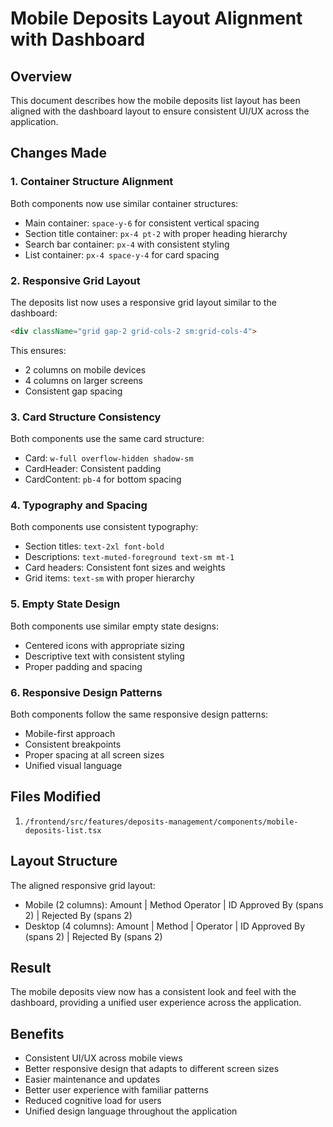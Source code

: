 # Mobile Deposits Layout Alignment with Dashboard

## Overview
This document describes how the mobile deposits list layout has been aligned with the dashboard layout to ensure consistent UI/UX across the application.

## Changes Made

### 1. Container Structure Alignment
Both components now use similar container structures:
- Main container: `space-y-6` for consistent vertical spacing
- Section title container: `px-4 pt-2` with proper heading hierarchy
- Search bar container: `px-4` with consistent styling
- List container: `px-4 space-y-4` for card spacing

### 2. Responsive Grid Layout
The deposits list now uses a responsive grid layout similar to the dashboard:
```html
<div className="grid gap-2 grid-cols-2 sm:grid-cols-4">
```

This ensures:
- 2 columns on mobile devices
- 4 columns on larger screens
- Consistent gap spacing

### 3. Card Structure Consistency
Both components use the same card structure:
- Card: `w-full overflow-hidden shadow-sm`
- CardHeader: Consistent padding
- CardContent: `pb-4` for bottom spacing

### 4. Typography and Spacing
Both components use consistent typography:
- Section titles: `text-2xl font-bold`
- Descriptions: `text-muted-foreground text-sm mt-1`
- Card headers: Consistent font sizes and weights
- Grid items: `text-sm` with proper hierarchy

### 5. Empty State Design
Both components use similar empty state designs:
- Centered icons with appropriate sizing
- Descriptive text with consistent styling
- Proper padding and spacing

### 6. Responsive Design Patterns
Both components follow the same responsive design patterns:
- Mobile-first approach
- Consistent breakpoints
- Proper spacing at all screen sizes
- Unified visual language

## Files Modified
1. `/frontend/src/features/deposits-management/components/mobile-deposits-list.tsx`

## Layout Structure
The aligned responsive grid layout:
- Mobile (2 columns): Amount | Method
                   Operator | ID
                   Approved By (spans 2) | Rejected By (spans 2)
- Desktop (4 columns): Amount | Method | Operator | ID
                     Approved By (spans 2) | Rejected By (spans 2)

## Result
The mobile deposits view now has a consistent look and feel with the dashboard, providing a unified user experience across the application.

## Benefits
- Consistent UI/UX across mobile views
- Better responsive design that adapts to different screen sizes
- Easier maintenance and updates
- Better user experience with familiar patterns
- Reduced cognitive load for users
- Unified design language throughout the application